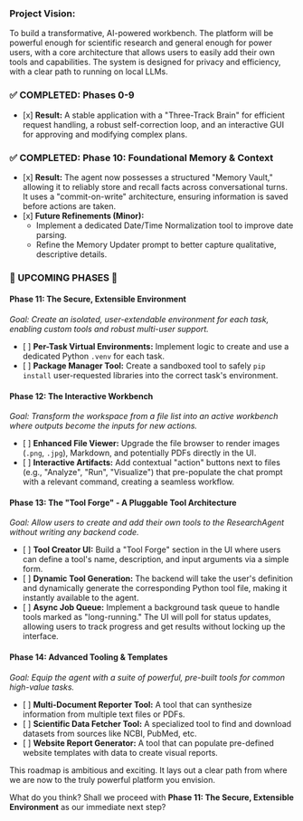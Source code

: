 ### Project Vision:

To build a transformative, AI-powered workbench. The platform will be powerful enough for scientific research and general enough for power users, with a core architecture that allows users to easily add their own tools and capabilities. The system is designed for privacy and efficiency, with a clear path to running on local LLMs.

### ✅ COMPLETED: Phases 0-9

-   \[x\] **Result:** A stable application with a "Three-Track Brain" for efficient request handling, a robust self-correction loop, and an interactive GUI for approving and modifying complex plans.

### ✅ COMPLETED: Phase 10: Foundational Memory & Context

-   \[x\] **Result:** The agent now possesses a structured "Memory Vault," allowing it to reliably store and recall facts across conversational turns. It uses a "commit-on-write" architecture, ensuring information is saved before actions are taken.
-   \[x\] **Future Refinements (Minor):**
    -   Implement a dedicated Date/Time Normalization tool to improve date parsing.
    -   Refine the Memory Updater prompt to better capture qualitative, descriptive details.

### 🚀 UPCOMING PHASES 🚀

#### Phase 11: The Secure, Extensible Environment

_Goal: Create an isolated, user-extendable environment for each task, enabling custom tools and robust multi-user support._

-   \[ \] **Per-Task Virtual Environments:** Implement logic to create and use a dedicated Python `.venv` for each task.
-   \[ \] **Package Manager Tool:** Create a sandboxed tool to safely `pip install` user-requested libraries into the correct task's environment.

#### Phase 12: The Interactive Workbench

_Goal: Transform the workspace from a file list into an active workbench where outputs become the inputs for new actions._

-   \[ \] **Enhanced File Viewer:** Upgrade the file browser to render images (`.png`, `.jpg`), Markdown, and potentially PDFs directly in the UI.
-   \[ \] **Interactive Artifacts:** Add contextual "action" buttons next to files (e.g., "Analyze", "Run", "Visualize") that pre-populate the chat prompt with a relevant command, creating a seamless workflow.

#### Phase 13: The "Tool Forge" - A Pluggable Tool Architecture

_Goal: Allow users to create and add their own tools to the ResearchAgent without writing any backend code._

-   \[ \] **Tool Creator UI:** Build a "Tool Forge" section in the UI where users can define a tool's name, description, and input arguments via a simple form.
-   \[ \] **Dynamic Tool Generation:** The backend will take the user's definition and dynamically generate the corresponding Python tool file, making it instantly available to the agent.
-   \[ \] **Async Job Queue:** Implement a background task queue to handle tools marked as "long-running." The UI will poll for status updates, allowing users to track progress and get results without locking up the interface.

#### Phase 14: Advanced Tooling & Templates

_Goal: Equip the agent with a suite of powerful, pre-built tools for common high-value tasks._

-   \[ \] **Multi-Document Reporter Tool:** A tool that can synthesize information from multiple text files or PDFs.
-   \[ \] **Scientific Data Fetcher Tool:** A specialized tool to find and download datasets from sources like NCBI, PubMed, etc.
-   \[ \] **Website Report Generator:** A tool that can populate pre-defined website templates with data to create visual reports.

This roadmap is ambitious and exciting. It lays out a clear path from where we are now to the truly powerful platform you envision.

What do you think? Shall we proceed with **Phase 11: The Secure, Extensible Environment** as our immediate next step?
